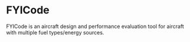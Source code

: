 FYICode
=======

FYICode is an aircraft design and performance evaluation tool for aircraft with multiple fuel types/energy sources.  
